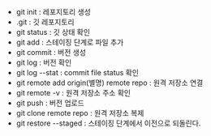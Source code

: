 - git init : 레포지토리 생성
- .git : 깃 레포지토리
- git status : 깃 상태 확인
- git add : 스테이징 단계로 파일 추가
- git commit : 버전 생성
- git log : 버전 확인
- git log --stat : commit file status 확인
- git remote add origin(별명) remote repo : 원격 저장소 연결
- git remote -v : 원격 저장소 주소 확인
- git push : 버전 업로드
- git clone remote repo : 원격 저장소 복제
- git restore --staged <file path> : 스테이징 단계에서 이전으로 되돌린다.
